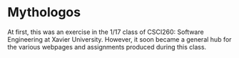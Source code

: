 # Mythologos
At first, this was an exercise in the 1/17 class of CSCI260: Software Engineering at Xavier University.
However, it soon became a general hub for the various webpages and assignments produced during this class.
